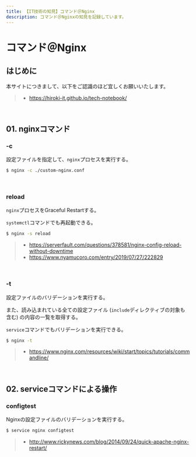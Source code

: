 ```yaml
---
title: 【IT技術の知見】コマンド＠Nginx
description: コマンド＠Nginxの知見を記録しています。
---
```


# コマンド＠Nginx

## はじめに

本サイトにつきまして、以下をご認識のほど宜しくお願いいたします。

> - https://hiroki-it.github.io/tech-notebook/

<br>

## 01. nginxコマンド

### -c

設定ファイルを指定して、`nginx`プロセスを実行する。

```bash
$ nginx -c ./custom-nginx.conf
```

<br>

### reload

`nginx`プロセスをGraceful Restartする。

`systemctl`コマンドでも再起動できる。

```bash
$ nginx -s reload
```

> - https://serverfault.com/questions/378581/nginx-config-reload-without-downtime
> - https://www.nyamucoro.com/entry/2019/07/27/222829

<br>

### -t

設定ファイルのバリデーションを実行する。

また、読み込まれている全ての設定ファイル (`include`ディレクティブの対象も含む) の内容の一覧を取得する。

`service`コマンドでもバリデーションを実行できる。

```bash
$ nginx -t
```

> - https://www.nginx.com/resources/wiki/start/topics/tutorials/commandline/

<br>

## 02. serviceコマンドによる操作

### configtest

Nginxの設定ファイルのバリデーションを実行する。

```bash
$ service nginx configtest
```

> - http://www.rickynews.com/blog/2014/09/24/quick-apache-nginx-restart/

<br>
